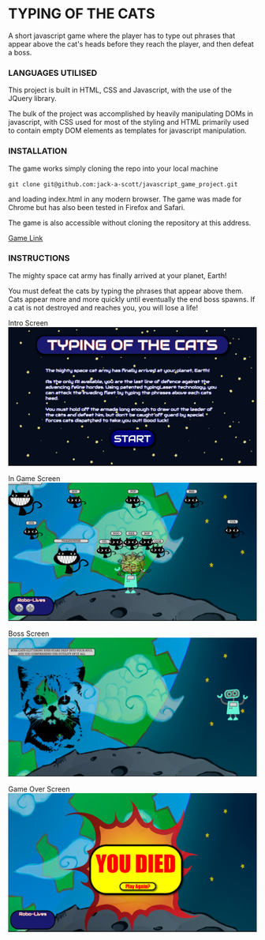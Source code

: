 # TYPING OF THE CATS #

A short javascript game where the player has to type out phrases that appear above the cat's heads before they reach the player, and then defeat a boss.

### LANGUAGES UTILISED ###

This project is built in HTML, CSS and Javascript, with the use of the JQuery library.

The bulk of the project was accomplished by heavily manipulating DOMs in javascript, with CSS used for most of the styling and HTML primarily used to contain empty DOM elements as templates for javascript manipulation.

### INSTALLATION ###

The game works simply cloning the repo into your local machine

`git clone git@github.com:jack-a-scott/javascript_game_project.git`

 and loading index.html in any modern browser. The game was made for Chrome but has also been tested in Firefox and Safari.

 The game is also accessible without cloning the repository at this address.

 [Game Link](https://jack-a-scott.github.io/javascript_game_project)

### INSTRUCTIONS ###

The mighty space cat army has finally arrived at your planet, Earth!

You must defeat the cats by typing the phrases that appear above them. Cats appear more and more quickly until eventually the end boss spawns. If a cat is not destroyed and reaches you, you will lose a life!

Intro Screen
![Introduction](Images/INTROSCREEN.png)

In Game Screen
![In Game Image](Images/MDSCREENSHOT1.png)

Boss Screen
![Boss Image](Images/BOSSSCREEN.png)

Game Over Screen
![Game Over Image](Images/GAMEOVERSCREEN.png)